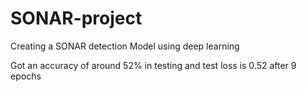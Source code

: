 # SONAR-project
Creating a SONAR detection Model using deep learning

Got an accuracy of around 52% in testing and test loss is 0.52 after 9 epochs
